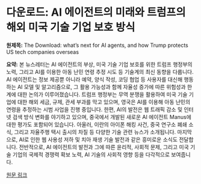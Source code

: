 # 다운로드: AI 에이전트의 미래와 트럼프의 해외 미국 기술 기업 보호 방식

**원제목:** The Download: what’s next for AI agents, and how Trump protects US tech companies overseas

**요약:** 본 뉴스레터는 AI 에이전트의 부상, 미국 기술 기업 보호를 위한 트럼프 행정부의 노력, 그리고 AI를 이용한 아동 난민 연령 추정 시도 등 기술계의 최신 동향을 다룹니다.  AI 에이전트는 정보 제공뿐 아니라 예약, 양식 작성, 코딩 협업 등 사용자를 대신해 행동하는 AI 모델 및 알고리즘으로,  그 활용 가능성과 함께  자율성 증가에 따른 위험성과 한계에 대한 논의가 이루어졌습니다.  트럼프 행정부는 무역 분쟁을 활용하여 미국 기술 기업에 대한 해외 세금, 규제, 관세 부과를 막고 있으며, 영국은 AI를 이용해 아동 난민의 연령을 추정하는 시범 사업을 진행 중입니다.  한편, AI의 발전은 웹 트래픽 감소 및 인터넷 검색 방식 변화를 야기하고 있으며,  중국에서 개발된 새로운 AI 에이전트 Manus에 대한 평가도 포함되어 있습니다.  아울러, 이란의 아이폰 해킹 사건, 중국 연구소 폐쇄 소식, 그리고 자율주행 택시 출시의 차질 등 다양한 기술 관련 뉴스가 소개됩니다.  마지막으로, AI로 인한 웹 사용성 저하 및 치아 재생 기술 발전과 같은 흥미로운 소식도 전달합니다.  전반적으로,  AI 에이전트의 발전과 그에 따른 윤리적, 사회적 문제, 그리고  미국 기술 기업의 국제적 경쟁력 확보 노력,  AI 기술의 사회적 영향 등을 다각적으로 보여줍니다.

[원문 링크](https://www.technologyreview.com/2025/07/23/1120571/the-download-whats-next-for-ai-agents-and-how-trump-protects-us-tech-companies-overseas/)
